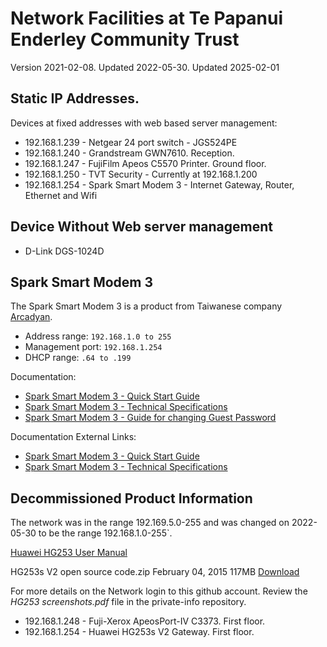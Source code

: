 # Network Facilities at Te Papanui Enderley Community Trust

Version 2021-02-08. Updated 2022-05-30. Updated 2025-02-01

## Static IP Addresses.

Devices at fixed addresses with web based server management:

* 192.168.1.239 - Netgear 24 port switch - JGS524PE
* 192.168.1.240 - Grandstream GWN7610. Reception.
* 192.168.1.247 - FujiFilm Apeos C5570 Printer. Ground floor.
* 192.168.1.250 - TVT Security - Currently at 192.168.1.200
* 192.168.1.254 - Spark Smart Modem 3 - Internet Gateway, Router, Ethernet and Wifi

## Device Without Web server management

* D-Link DGS-1024D

## Spark Smart Modem 3

The Spark Smart Modem 3 is a product from Taiwanese company [Arcadyan](https://www.arcadyan.com/en-us/).

* Address range: `192.168.1.0 to 255`
* Management port: `192.168.1.254`
* DHCP range: `.64 to .199`

Documentation:

* [Spark Smart Modem 3 - Quick Start Guide](Spark%20Smart%20Modem%203.pdf)
* [Spark Smart Modem 3 - Technical Specifications](Spark%20Smart%20Modem3%20Technical%20Specs.pdf)
* [Spark Smart Modem 3 - Guide for changing Guest Password](SM3%20-%20Guide%20to%20Changing%20TP_Guest%20password.pdf)
  
Documentation External Links:

* [Spark Smart Modem 3 - Quick Start Guide](https://www.spark.co.nz/content/dam/telecomcms/modems/Spark%20Smart%20Modem%203.pdf)
* [Spark Smart Modem 3 - Technical Specifications](https://www.spark.co.nz/online/shop/broadband/spark-smart-modems#tabgallery-1)


## Decommissioned Product Information

The network was in the range 192.169.5.0-255 and was changed on 2022-05-30 to be the range 192.168.1.0-255`.

[Huawei HG253 User Manual](https://www.manualslib.com/manual/1195405/Huawei-Hg253s.html#manual)

HG253s V2 open source code.zip February 04, 2015 117MB [Download](https://consumer-tkb.huawei.com/weknow/servlet/download/public?contextNo=S1600345805)

For more details on the Network login to this github account. Review the *HG253 screenshots.pdf* file in the private-info repository.


* 192.168.1.248 - Fuji-Xerox ApeosPort-IV C3373. First floor.
* 192.168.1.254 - Huawei HG253s V2 Gateway. First floor.

